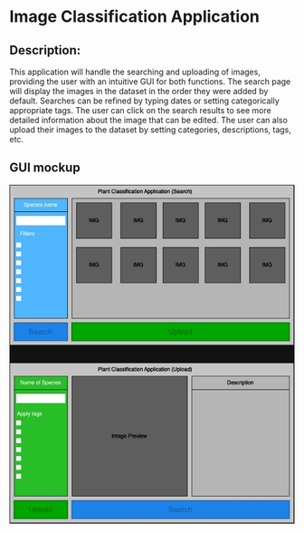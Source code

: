 # Image Classification Application

## Description:

This application will handle the searching and uploading of images, providing the user with an intuitive GUI for both functions. The search page will display the images in the dataset in the order they were added by default. Searches can be refined by typing dates or setting categorically appropriate tags. The user can click on the search results to see more detailed information about the image that can be edited. The user can also upload their images to the dataset by setting categories, descriptions, tags, etc.

## GUI mockup
![this is the GUI image](Imgage/PlantClasificationAppGUI.jpg)
